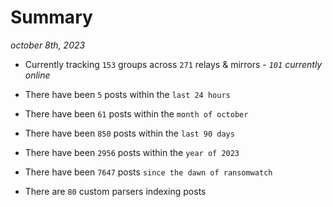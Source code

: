 
# Summary
_october 8th, 2023_

- Currently tracking `153` groups across `271` relays & mirrors - _`101` currently online_

- There have been `5` posts within the `last 24 hours`

- There have been `61` posts within the `month of october`

- There have been `850` posts within the `last 90 days`

- There have been `2956` posts within the `year of 2023`

- There have been `7647` posts `since the dawn of ransomwatch`

- There are `80` custom parsers indexing posts
